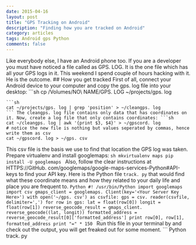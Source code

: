 ```yaml
---
date: 2015-04-16
layout: post
title: "GPS Tracking on Android"
description: "Finding how you are tracked on Android"
category: articles
tags: Android gps Python
comments: false
--- 
```


Like everybody else, I have an Android phone too. If you are a developer you must have noticed a file called as GPS. LOG. It is the one file which has all your GPS logs in it. This weekend I spend couple of hours hacking with it. He is the outcome. ## How you get tracked First of all, connect your Android device to your computer and copy the gps. log file into your desktop: ```sh
cp /Volumes/NO\ NAME/GPS. LOG ~/projects/gps. log
``` Now, we need to find the good data that contain gps coordinates:
```sh
cat ~/projects/gps. log | grep 'position' > ~/cleangps. log
``` The cleangps. log file contains only data that has coordinates on it. Now, create a log file that only contains coordinates: ```sh
cat ~/cleangps. log | awk '{print $3, $4}' > ~/gpscord. log
# notice the new file is nothing but values seperated by commas, hence write them as csv
cat ~/gpscord. log > ~/gps. csv
```
This csv file is the basis we use to find that location the GPS log was taken. Prepare virtualenv and install googlemaps: ```sh
mkvirtualenv maps
pip install -U googlemaps
``` Also, follow the clear instructions at HTTPS://GitHub. com/googlemaps/google-maps-services-Python#API-keys to find your API key. Here is the Python file `track. py` that would find what these coordinate means and how they related to your daily life and place you are frequent to. ```Python
#! /usr/bin/Python
import googlemaps
import csv gmaps_client = googlemaps. Client(key='<Your Server Key Here>') with open('~/gps. csv') as csvfile: gps = csv. reader(csvfile, delimiter=',') for row in gps: lat = float(row[0]) longit = float(row[1]) reverse_geocode_result = gmaps_client. reverse_geocode((lat, longit)) formatted_address = reverse_geocode_result[0]['formatted_address'] print row[0], row[1], formatted_address print "=" * 150
``` Run this file in your terminal by and check out the output, you will get freaked out for some moment. ```
Python track. py
```
